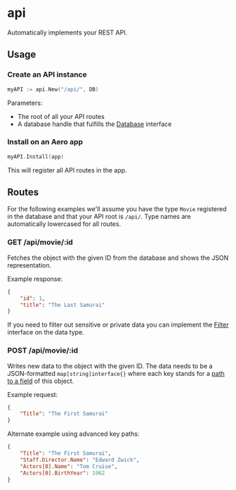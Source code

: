 # api

Automatically implements your REST API.

## Usage

### Create an API instance

```go
myAPI := api.New("/api/", DB)
```

Parameters:

* The root of all your API routes
* A database handle that fulfills the [Database](Database.go) interface

### Install on an Aero app

```go
myAPI.Install(app)
```

This will register all API routes in the app.

## Routes

For the following examples we'll assume you have the type `Movie` registered in the database and that your API root is `/api/`. Type names are automatically lowercased for all routes.

### GET /api/movie/:id

Fetches the object with the given ID from the database and shows the JSON representation.

Example response:

```json
{
	"id": 1,
	"title": "The Last Samurai"
}
```

If you need to filter out sensitive or private data you can implement the [Filter](Filter.go) interface on the data type.

### POST /api/movie/:id

Writes new data to the object with the given ID. The data needs to be a JSON-formatted `map[string]interface{}` where each key stands for a [path to a field](https://github.com/aerogo/mirror#getproperty) of this object.

Example request:

```json
{
	"Title": "The First Samurai"
}
```

Alternate example using advanced key paths:

```json
{
	"Title": "The First Samurai",
	"Staff.Director.Name": "Edward Zwick",
	"Actors[0].Name": "Tom Cruise",
	"Actors[0].BirthYear": 1962
}
```